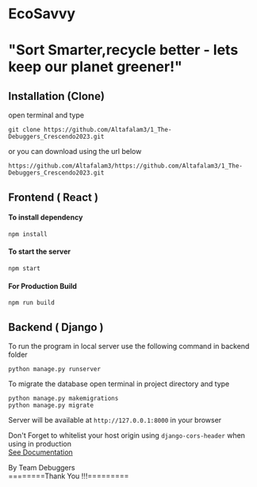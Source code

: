 # EcoSavvy

# "Sort Smarter,recycle better - lets keep our planet greener!"


## Installation (Clone)

open terminal and type

```
git clone https://github.com/Altafalam3/1_The-Debuggers_Crescendo2023.git
```

or you can download using the url below

```
https://github.com/Altafalam3/https://github.com/Altafalam3/1_The-Debuggers_Crescendo2023.git
```
## Frontend ( React )

#### To install dependency

```
npm install
```

#### To start the server

```
npm start
```

#### For Production Build

```
npm run build
```


## Backend ( Django )

To run the program in local server use the following command in backend folder

```
python manage.py runserver
```

To migrate the database open terminal in project directory and type

```
python manage.py makemigrations
python manage.py migrate
```


Server will be available at `http://127.0.0.1:8000` in your browser

Don't Forget to whitelist your host origin using `django-cors-header` when using in production<br>
[See Documentation](https://pypi.org/project/django-cors-headers/)

By Team Debuggers <br>
========Thank You !!!=========

